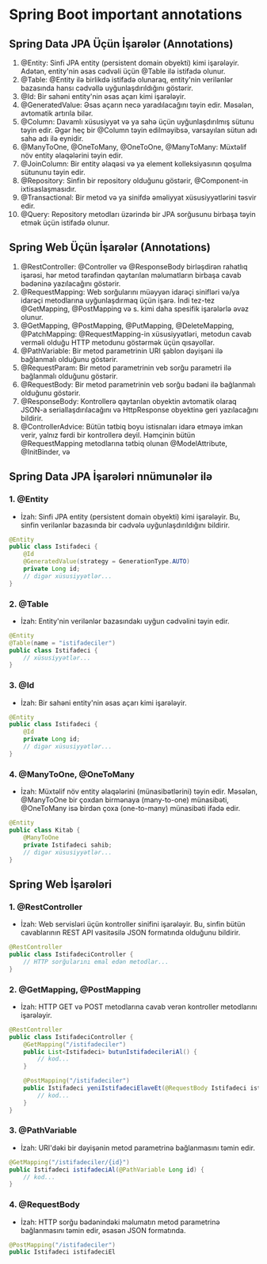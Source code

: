 # Spring Boot important annotations


## Spring Data JPA Üçün İşarələr (Annotations)

1. @Entity: Sinfi JPA entity (persistent domain obyekti) kimi işarələyir. Adətən, entity'nin əsas cədvəli üçün @Table ilə istifadə olunur.
2. @Table: @Entity ilə birlikdə istifadə olunaraq, entity'nin verilənlər bazasında hansı cədvəllə uyğunlaşdırıldığını göstərir.
3. @Id: Bir sahəni entity'nin əsas açarı kimi işarələyir.
4. @GeneratedValue: Əsas açarın necə yaradılacağını təyin edir. Məsələn, avtomatik artırıla bilər.
5. @Column: Davamlı xüsusiyyət və ya sahə üçün uyğunlaşdırılmış sütunu təyin edir. Əgər heç bir
@Column təyin edilməyibsə, varsayılan sütun adı sahə adı ilə eynidir.
6. @ManyToOne, @OneToMany, @OneToOne, @ManyToMany: Müxtəlif növ entity əlaqələrini təyin edir.
7. @JoinColumn: Bir entity əlaqəsi və ya element kolleksiyasının qoşulma sütununu təyin edir.
8. @Repository: Sinfin bir repository olduğunu göstərir, @Component-in ixtisaslaşmasıdır.
9. @Transactional: Bir metod və ya sinifdə əməliyyat xüsusiyyətlərini təsvir edir.
10. @Query: Repository metodları üzərində bir JPA sorğusunu birbaşa təyin etmək üçün istifadə olunur.

## Spring Web Üçün İşarələr (Annotations)
1. @RestController: @Controller və @ResponseBody birləşdirən rahatlıq işarəsi, hər metod tərəfindən qaytarılan məlumatların birbaşa cavab bədəninə yazılacağını göstərir.
2. @RequestMapping: Web sorğularını müəyyən idarəçi sinifləri və/ya idarəçi metodlarına uyğunlaşdırmaq üçün işarə. İndi tez-tez @GetMapping, @PostMapping və s. kimi daha spesifik işarələrlə əvəz olunur.
3. @GetMapping, @PostMapping, @PutMapping, @DeleteMapping, @PatchMapping: @RequestMapping-in xüsusiyyətləri, metodun cavab verməli olduğu HTTP metodunu göstərmək üçün qısayollar.
4. @PathVariable: Bir metod parametrinin URI şablon dəyişəni ilə bağlanmalı olduğunu göstərir.
5. @RequestParam: Bir metod parametrinin veb sorğu parametri ilə bağlanmalı olduğunu göstərir.
6. @RequestBody: Bir metod parametrinin veb sorğu bədəni ilə bağlanmalı olduğunu göstərir.
7. @ResponseBody: Kontrollerə qaytarılan obyektin avtomatik olaraq JSON-a seriallaşdırılacağını və HttpResponse obyektinə geri yazılacağını bildirir.
8. @ControllerAdvice: Bütün tətbiq boyu istisnaları idarə etməyə imkan verir, yalnız fərdi bir kontrollerə deyil. Həmçinin bütün @RequestMapping metodlarına tətbiq olunan @ModelAttribute, @InitBinder, və


## Spring Data JPA İşarələri nnümunələr ilə

### 1. @Entity

- İzah: Sinfi JPA entity (persistent domain obyekti) kimi işarələyir. Bu, sinfin verilənlər bazasında bir cədvələ uyğunlaşdırıldığını bildirir.

```java
@Entity
public class Istifadeci {
    @Id
    @GeneratedValue(strategy = GenerationType.AUTO)
    private Long id;
    // digər xüsusiyyətlər...
}
```

### 2. @Table

- İzah: Entity'nin verilənlər bazasındakı uyğun cədvəlini təyin edir.

```java
@Entity
@Table(name = "istifadeciler")
public class Istifadeci {
    // xüsusiyyətlər...
}
```

### 3. @Id

- İzah: Bir sahəni entity'nin əsas açarı kimi işarələyir.

```java
@Entity
public class Istifadeci {
    @Id
    private Long id;
    // digər xüsusiyyətlər...
}
```

### 4. @ManyToOne, @OneToMany

- İzah: Müxtəlif növ entity əlaqələrini (münasibətlərini) təyin edir. Məsələn, @ManyToOne bir çoxdan birmənaya (many-to-one) münasibəti, @OneToMany isə birdən çoxa (one-to-many) münasibəti ifadə edir.

```java
@Entity
public class Kitab {
    @ManyToOne
    private Istifadeci sahib;
    // digər xüsusiyyətlər...
}
```
## Spring Web İşarələri

### 1. @RestController

- İzah: Web servisləri üçün kontroller sinifini işarələyir. Bu, sinfin bütün cavablarının REST API vasitəsilə JSON formatında olduğunu bildirir.

```java
@RestController
public class IstifadeciController {
    // HTTP sorğularını emal edən metodlar...
}
```

### 2. @GetMapping, @PostMapping

- İzah: HTTP GET və POST metodlarına cavab verən kontroller metodlarını işarələyir.

```java
@RestController
public class IstifadeciController {
    @GetMapping("/istifadeciler")
    public List<Istifadeci> butunIstifadecileriAl() {
        // kod...
    }

    @PostMapping("/istifadeciler")
    public Istifadeci yeniIstifadeciElaveEt(@RequestBody Istifadeci istifadeci) {
        // kod...
    }
}
```
### 3. @PathVariable

- İzah: URI'dəki bir dəyişənin metod parametrinə bağlanmasını təmin edir.

```java
@GetMapping("/istifadeciler/{id}")
public Istifadeci istifadeciAl(@PathVariable Long id) {
    // kod...
}
```
### 4. @RequestBody

- İzah: HTTP sorğu bədənindəki məlumatın metod parametrinə bağlanmasını təmin edir, əsasən JSON formatında.

```java
@PostMapping("/istifadeciler")
public Istifadeci istifadeciEl
```